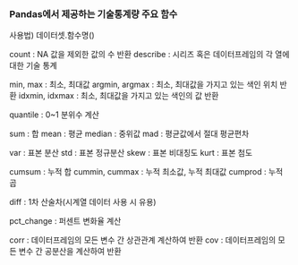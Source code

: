 ### Pandas에서 제공하는 기술통계량 주요 함수

사용법) 데이터셋.함수명()

count : NA 값을 제외한 값의 수 반환
describe : 시리즈 혹은 데이터프레임의 각 열에 대한 기술 통계

min, max : 최소, 최대값
argmin, argmax : 최소, 최대값을 가지고 있는 색인 위치 반환
idxmin, idxmax : 최소, 최대값을 가지고 있는 색인의 값 반환

quantile : 0~1 분위수 계산

sum : 합
mean : 평균
median : 중위값
mad : 평균값에서 절대 평균편차

var : 표본 분산
std : 표본 정규분산
skew : 표본 비대칭도
kurt : 표본 첨도

cumsum : 누적 합
cummin, cummax : 누적 최소값, 누적 최대값
cumprod : 누적 곱

diff : 1차 산술차(시계열 데이터 사용 시 유용)

pct_change : 퍼센트 변화율 계산

corr : 데이터프레임의 모든 변수 간 상관관계 계산하여 반환
cov : 데이터프레임의 모든 변수 간 공분산을 계산하여 반환

